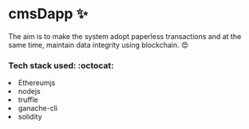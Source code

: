 # cmsDapp :sparkles:
The aim is to make the system adopt paperless transactions and at the same time, maintain data integrity using blockchain. :heart_eyes:

 <h3> Tech stack used: :octocat: </h3>

<li>Ethereumjs</li>
<li>nodejs</li>
<li>truffle</li>
<li>ganache-cli</li>
<li>solidity</li>




